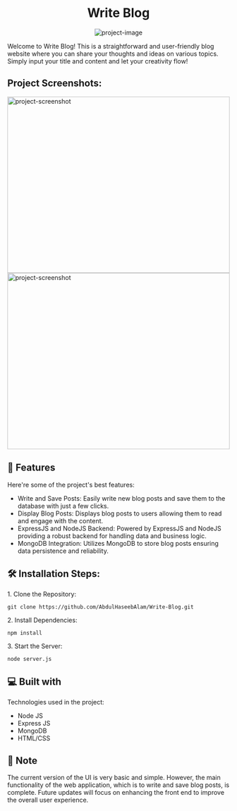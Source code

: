 <h1 align="center" id="title">Write Blog</h1>

<p align="center"><img src="https://socialify.git.ci/AbdulHaseebAlam/Write-Blog/image?language=1&amp;owner=1&amp;&amp;theme=Light" alt="project-image"></p>

<p id="description">Welcome to Write Blog! This is a straightforward and user-friendly blog website where you can share your thoughts and ideas on various topics. Simply input your title and content and let your creativity flow!</p>

<h2>Project Screenshots:</h2>

<img src="https://img.hotimg.com/imageece089bce0b75bb1.png" alt="project-screenshot" width="100%" height="400/">

<img src="https://img.hotimg.com/image75bd333884b4eb94.png" alt="project-screenshot" width="100%" height="400/">

  
  
<h2>🧐 Features</h2>

Here're some of the project's best features:

*   Write and Save Posts: Easily write new blog posts and save them to the database with just a few clicks.
*   Display Blog Posts: Displays blog posts to users allowing them to read and engage with the content.
*   ExpressJS and NodeJS Backend: Powered by ExpressJS and NodeJS providing a robust backend for handling data and business logic.
*   MongoDB Integration: Utilizes MongoDB to store blog posts ensuring data persistence and reliability.

<h2>🛠️ Installation Steps:</h2>

<p>1. Clone the Repository:</p>

```
git clone https://github.com/AbdulHaseebAlam/Write-Blog.git
```

<p>2. Install Dependencies:</p>

```
npm install
```

<p>3. Start the Server:</p>

```
node server.js
```

  
  
<h2>💻 Built with</h2>

Technologies used in the project:

*   Node JS
*   Express JS
*   MongoDB
*   HTML/CSS

<h2>📝 Note</h2>

<p id="note">The current version of the UI is very basic and simple. However, the main functionality of the web application, which is to write and save blog posts, is complete. Future updates will focus on enhancing the front end to improve the overall user experience.</p>
